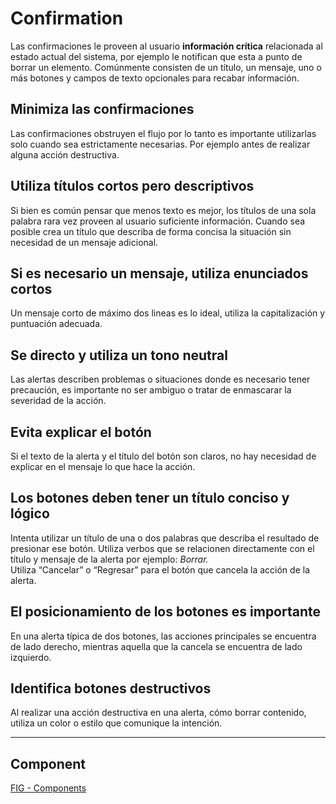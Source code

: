 # Confirmation

Las confirmaciones le proveen al usuario **información crítica** relacionada al estado actual del sistema, por ejemplo le notifican que esta a punto de borrar un elemento. Comúnmente consisten de un título, un mensaje, uno o más botones y campos de texto opcionales para recabar información.

## Minimiza las confirmaciones

Las confirmaciones obstruyen el flujo por lo tanto es importante utilizarlas solo cuando sea estrictamente necesarias. Por ejemplo antes de realizar alguna acción destructiva.

## Utiliza títulos cortos pero descriptivos

Si bien es común pensar que menos texto es mejor, los títulos de una sola palabra rara vez proveen al usuario suficiente información. Cuando sea posible crea un título que describa de forma concisa la situación sin necesidad de un mensaje adicional.

## Si es necesario un mensaje, utiliza enunciados cortos

Un mensaje corto de máximo dos lineas es lo ideal, utiliza la capitalización y puntuación adecuada.

## Se directo y utiliza un tono neutral

Las alertas describen problemas o situaciones donde es necesario tener precaución, es importante no ser ambiguo o tratar de enmascarar la severidad de la acción.

## Evita explicar el botón

Si el texto de la alerta y el título del botón son claros, no hay necesidad de explicar en el mensaje lo que hace la acción.

## Los botones deben tener un título conciso y lógico

Intenta utilizar un título de una o dos palabras que describa el resultado de presionar ese botón. Utiliza verbos que se relacionen directamente con el título y mensaje de la alerta por ejemplo: _Borrar._  
Utiliza “Cancelar” o “Regresar” para el botón que cancela la acción de la alerta.

## El posicionamiento de los botones es importante

En una alerta típica de dos botones, las acciones principales se encuentra de lado derecho, mientras aquella que la cancela se encuentra de lado izquierdo.

## Identifica botones destructivos

Al realizar una acción destructiva en una alerta, cómo borrar contenido, utiliza un color o estilo que comunique la intención.

---

## Component 
[FIG - Components](https://www.figma.com/file/adTpzuue9VJyGt5D6bb45F/FIG---Components?node-id=2105%3A2458)